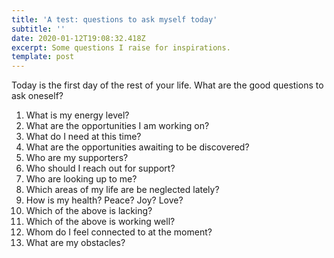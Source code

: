 ```yaml
---
title: 'A test: questions to ask myself today'
subtitle: ''
date: 2020-01-12T19:08:32.418Z
excerpt: Some questions I raise for inspirations.
template: post
---
```

Today is the first day of the rest of your life. What are the good questions to ask oneself?

1. What is my energy level? 
2. What are the opportunities I am working on?
3. What do I need at this time?
4. What are the opportunities awaiting to be discovered?
5. Who are my supporters?
6. Who should I reach out for support?
7. Who are looking up to me?
8. Which areas of my life are be neglected lately?
9. How is my health? Peace? Joy? Love?
10. Which of the above is lacking?
11. Which of the above is working well?
12. Whom do I feel connected to at the moment?
13. What are my obstacles?
